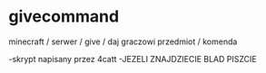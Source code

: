 # givecommand
minecraft / serwer / give / daj graczowi przedmiot / komenda

-skrypt napisany przez 4catt
-JEZELI ZNAJDZIECIE BLAD PISZCIE

